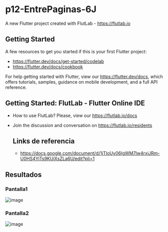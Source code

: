 # p12-EntrePaginas-6J

A new Flutter project created with FlutLab - https://flutlab.io

## Getting Started

A few resources to get you started if this is your first Flutter project:

- https://flutter.dev/docs/get-started/codelab
- https://flutter.dev/docs/cookbook

For help getting started with Flutter, view our
https://flutter.dev/docs, which offers tutorials,
samples, guidance on mobile development, and a full API reference.

## Getting Started: FlutLab - Flutter Online IDE

- How to use FlutLab? Please, view our https://flutlab.io/docs
- Join the discussion and conversation on https://flutlab.io/residents

  ## Links de referencia
  - https://docs.google.com/document/d/1jTloUy06IgWM7lw4rxjJRm-U0HS4YiTs9KUiXsZLa6U/edit?pli=1
 
## Resultados
### Pantalla1
![image](https://github.com/BerthaAreliFuentesRodriguez/p12_EntrePaginas-6J/assets/143548448/c8db5092-124c-4f79-8459-3e7fb38894eb)

### Pantalla2
![image](https://github.com/BerthaAreliFuentesRodriguez/p12_EntrePaginas-6J/assets/143548448/805fd138-11e8-4556-acea-208f9c420b39)


